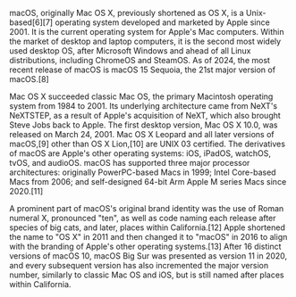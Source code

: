 macOS, originally Mac OS X, previously shortened as OS X, is a Unix-based[6][7] operating system developed and marketed by Apple since 2001. It is the current operating system for Apple's Mac computers. Within the market of desktop and laptop computers, it is the second most widely used desktop OS, after Microsoft Windows and ahead of all Linux distributions, including ChromeOS and SteamOS. As of 2024, the most recent release of macOS is macOS 15 Sequoia, the 21st major version of macOS.[8]

Mac OS X succeeded classic Mac OS, the primary Macintosh operating system from 1984 to 2001. Its underlying architecture came from NeXT's NeXTSTEP, as a result of Apple's acquisition of NeXT, which also brought Steve Jobs back to Apple. The first desktop version, Mac OS X 10.0, was released on March 24, 2001. Mac OS X Leopard and all later versions of macOS,[9] other than OS X Lion,[10] are UNIX 03 certified. The derivatives of macOS are Apple's other operating systems: iOS, iPadOS, watchOS, tvOS, and audioOS. macOS has supported three major processor architectures: originally PowerPC-based Macs in 1999; Intel Core-based Macs from 2006; and self-designed 64-bit Arm Apple M series Macs since 2020.[11]

A prominent part of macOS's original brand identity was the use of Roman numeral X, pronounced "ten", as well as code naming each release after species of big cats, and later, places within California.[12] Apple shortened the name to "OS X" in 2011 and then changed it to "macOS" in 2016 to align with the branding of Apple's other operating systems.[13] After 16 distinct versions of macOS 10, macOS Big Sur was presented as version 11 in 2020, and every subsequent version has also incremented the major version number, similarly to classic Mac OS and iOS, but is still named after places within California.